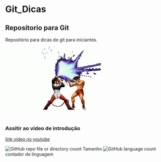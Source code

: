 # Git_Dicas
## Repositorio para Git
Repositório para dicas de git para iniciantes.

![iori sendo iorj](https://github.com/Leal2021/Git_Dicas/blob/main/iori.gif)

### Assitir ao video de introdução
[link video no youtube](https://www.youtube.com/watch?v=KdHfbvdRbPI&pp=ygUJdGtvZiBpb3Jp)

![GitHub repo file or directory count](https://img.shields.io/github/directory-file-count/Leal2021/Git_Dicas) Tamanho
![GitHub language count](https://img.shields.io/github/languages/count/Leal2021/Git_Dicas) contador de linguagem




